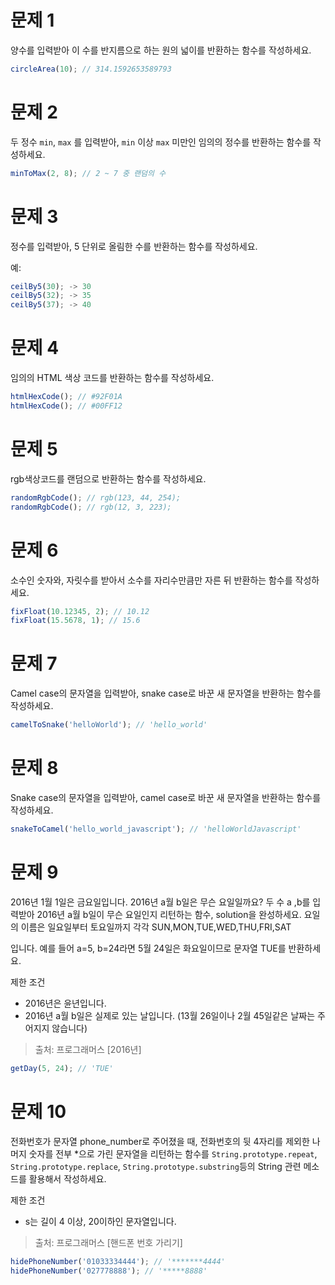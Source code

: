 # 문제 1

양수를 입력받아 이 수를 반지름으로 하는 원의 넓이를 반환하는 함수를 작성하세요.

```js
circleArea(10); // 314.1592653589793
```

# 문제 2

두 정수 `min`, `max` 를 입력받아, `min` 이상 `max` 미만인 임의의 정수를 반환하는 함수를 작성하세요.

```js
minToMax(2, 8); // 2 ~ 7 중 랜덤의 수
```

# 문제 3

정수를 입력받아, 5 단위로 올림한 수를 반환하는 함수를 작성하세요.

예:

```js
ceilBy5(30); -> 30
ceilBy5(32); -> 35
ceilBy5(37); -> 40
```

# 문제 4

임의의 HTML 색상 코드를 반환하는 함수를 작성하세요.

```js
htmlHexCode(); // #92F01A
htmlHexCode(); // #00FF12
```

# 문제 5

rgb색상코드를 랜덤으로 반환하는 함수를 작성하세요.

```js
randomRgbCode(); // rgb(123, 44, 254);
randomRgbCode(); // rgb(12, 3, 223);
```

# 문제 6

소수인 숫자와, 자릿수를 받아서 소수를 자리수만큼만 자른 뒤 반환하는 함수를 작성하세요.

```js
fixFloat(10.12345, 2); // 10.12
fixFloat(15.5678, 1); // 15.6
```

# 문제 7

Camel case의 문자열을 입력받아, snake case로 바꾼 새 문자열을 반환하는 함수를 작성하세요.

```js
camelToSnake('helloWorld'); // 'hello_world'
```

# 문제 8

Snake case의 문자열을 입력받아, camel case로 바꾼 새 문자열을 반환하는 함수를 작성하세요.

```js
snakeToCamel('hello_world_javascript'); // 'helloWorldJavascript'
```

# 문제 9

2016년 1월 1일은 금요일입니다. 2016년 a월 b일은 무슨 요일일까요? 두 수 a ,b를 입력받아 2016년 a월 b일이 무슨 요일인지 리턴하는 함수, solution을 완성하세요. 요일의 이름은 일요일부터 토요일까지 각각 SUN,MON,TUE,WED,THU,FRI,SAT

입니다. 예를 들어 a=5, b=24라면 5월 24일은 화요일이므로 문자열 TUE를 반환하세요.

제한 조건

- 2016년은 윤년입니다.
- 2016년 a월 b일은 실제로 있는 날입니다. (13월 26일이나 2월 45일같은 날짜는 주어지지 않습니다)

> 출처: 프로그래머스 [2016년]

```js
getDay(5, 24); // 'TUE'
```

# 문제 10

전화번호가 문자열 phone_number로 주어졌을 때, 전화번호의 뒷 4자리를 제외한 나머지 숫자를 전부 \*으로 가린 문자열을 리턴하는 함수를 `String.prototype.repeat`, `String.prototype.replace`, `String.prototype.substring`등의 String 관련 메소드를 활용해서 작성하세요.

제한 조건

- s는 길이 4 이상, 20이하인 문자열입니다.

> 출처: 프로그래머스 [핸드폰 번호 가리기]

```js
hidePhoneNumber('01033334444'); // '*******4444'
hidePhoneNumber('027778888'); // '*****8888'
```
